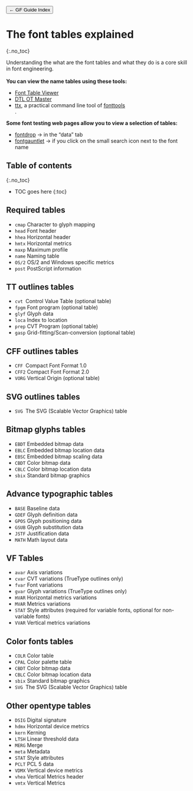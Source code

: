 <link href="style.css" rel="stylesheet">

<a href="./index"><button class="button button-i">&larr; GF Guide Index</button></a>

# The font tables explained
{:.no_toc}

<div class="callout">

Understanding the what are the font tables and what they do is a core skill in font engineering.
<br><br>
<b>You can view the name tables using these tools:</b>
<ul>
    <li><a href="https://glyphsapp.com/tools/fonttableviewer" target="_blank">Font Table Viewer</a></li>
    <li><a href="https://www.fontmaster.nl/otmaster.html" target="_blank">DTL OT Master</a></li>
    <li><a href="https://fonttools.readthedocs.io/en/latest/ttx.html" target="_blank">ttx</a>, a practical command line tool of <a href="https://github.com/fonttools/fonttools" target="_blank">fonttools</a></li>.
</ul>
<b>Some font testing web pages allow you to view a selection of tables:</b>
<ul>
    <li><a href="https://fontdrop.info/#">fontdrop</a> → in the “data” tab</li>
    <li><a href="https://fontgauntlet.com">fontgauntlet</a> → if you click on the small search icon next to the font name</li>
</ul>

</div>

## Table of contents
{:.no_toc}
* TOC goes here
{:toc}

## Required tables

-   `cmap` Character to glyph mapping
-   `head` Font header
-   `hhea` Horizontal header
-   `hmtx` Horizontal metrics
-   `maxp` Maximum profile
-   `name` Naming table
-   `OS/2` OS/2 and Windows specific metrics
-   `post` PostScript information

## TT outlines tables

-   `cvt `Control Value Table (optional table)
-   `fpgm` Font program (optional table) 
-   `glyf` Glyph data
-   `loca` Index to location
-   `prep` CVT Program (optional table)
-   `gasp` Grid-fitting/Scan-conversion (optional table)

## CFF outlines tables

-   `CFF `Compact Font Format 1.0
-   `CFF2` Compact Font Format 2.0
-   `VORG` Vertical Origin (optional table)

## SVG outlines tables

-   `SVG `The SVG (Scalable Vector Graphics) table

## Bitmap glyphs tables

-   `EBDT` Embedded bitmap data
-   `EBLC` Embedded bitmap location data
-   `EBSC` Embedded bitmap scaling data
-   `CBDT` Color bitmap data
-   `CBLC` Color bitmap location data
-   `sbix` Standard bitmap graphics

## Advance typographic tables

-   `BASE` Baseline data
-   `GDEF` Glyph definition data
-   `GPOS` Glyph positioning data
-   `GSUB` Glyph substitution data
-   `JSTF` Justification data
-   `MATH` Math layout data

## VF Tables

-   `avar` Axis variations
-   `cvar` CVT variations (TrueType outlines only)
-   `fvar` Font variations
-   `gvar` Glyph variations (TrueType outlines only)
-   `HVAR` Horizontal metrics variations
-   `MVAR` Metrics variations
-   `STAT` Style attributes (required for variable fonts, optional for non-variable fonts)
-   `VVAR` Vertical metrics variations

## Color fonts tables

-   `COLR` Color table
-   `CPAL` Color palette table
-   `CBDT` Color bitmap data
-   `CBLC` Color bitmap location data
-   `sbix` Standard bitmap graphics
-   `SVG `The SVG (Scalable Vector Graphics) table

## Other opentype tables

-   `DSIG` Digital signature
-   `hdmx` Horizontal device metrics
-   `kern` Kerning
-   `LTSH` Linear threshold data
-   `MERG` Merge
-   `meta` Metadata
-   `STAT` Style attributes
-   `PCLT` PCL 5 data
-   `VDMX` Vertical device metrics
-   `vhea` Vertical Metrics header
-   `vmtx` Vertical Metrics
